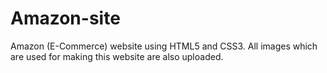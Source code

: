# Amazon-site
Amazon  (E-Commerce) website using HTML5 and CSS3.
All images which are used for making this website are also uploaded.

